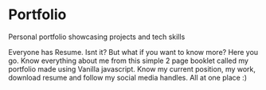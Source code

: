# Portfolio
Personal portfolio showcasing projects and tech skills


Everyone has Resume. Isnt it? But what if you want to know more? Here you go. Know everything about me from this simple 2 page booklet called my portfolio made using Vanilla javascript. Know my current position, my work, download resume and follow my social media handles. All at one place :)

